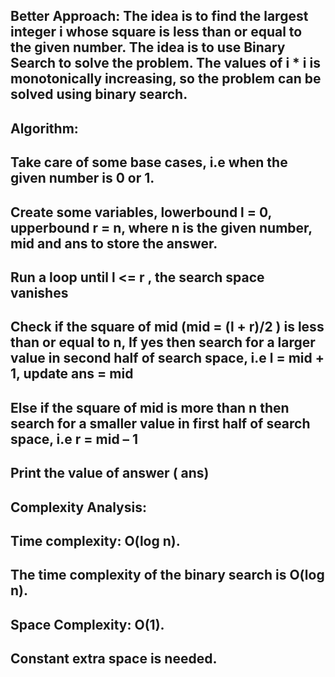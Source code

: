 ## Better Approach: The idea is to find the largest integer i whose square is less than or equal to the given number. The idea is to use Binary Search to solve the problem. The values of i \* i is monotonically increasing, so the problem can be solved using binary search.

## Algorithm:

## Take care of some base cases, i.e when the given number is 0 or 1.

## Create some variables, lowerbound l = 0, upperbound r = n, where n is the given number, mid and ans to store the answer.

## Run a loop until l <= r , the search space vanishes

## Check if the square of mid (mid = (l + r)/2 ) is less than or equal to n, If yes then search for a larger value in second half of search space, i.e l = mid + 1, update ans = mid

## Else if the square of mid is more than n then search for a smaller value in first half of search space, i.e r = mid – 1

## Print the value of answer ( ans)

## Complexity Analysis:

## Time complexity: O(log n).

## The time complexity of the binary search is O(log n).

## Space Complexity: O(1).

## Constant extra space is needed.
